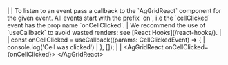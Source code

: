 <framework-specific-section frameworks="react">
|
| To listen to an event pass a callback to the `AgGridReact` component for the given event. All events start with the prefix `on`, i.e the `cellClicked` event has the prop name `onCellClicked`.
| We recommend the use of  `useCallback` to avoid wasted renders: see [React Hooks](/react-hooks/).
|
</framework-specific-section>

<framework-specific-section frameworks="react">
<snippet transform="{false}" language="ts">
| const onCellClicked = useCallback((params: CellClickedEvent) => {
|   console.log('Cell was clicked')   
| }, []);
|
| &lt;AgGridReact onCellClicked={onCellClicked}> &lt;/AgGridReact>
</snippet>
</framework-specific-section>